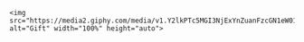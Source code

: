 
    <img src="https://media2.giphy.com/media/v1.Y2lkPTc5MGI3NjExYnZuanFzcGN1eW01cXkwZGo4MWo3NWY2NzFjcDBudzc3em00cWoxaCZlcD12MV9pbnRlcm5hbF9naWZfYnlfaWQmY3Q9Zw/jBOOXxSJfG8kqMxT11/giphy.gif" alt="Gift" width="100%" height="auto">
